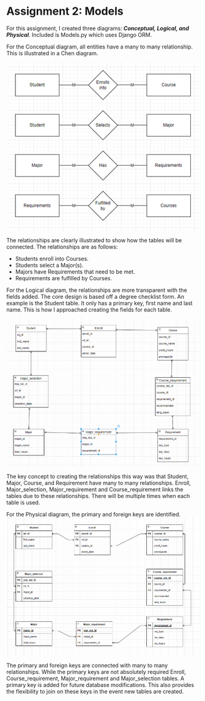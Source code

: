 # Assignment 2: Models

For this assignment, I created three diagrams: ***Conceptual, Logical, and Physical***. Included is Models.py which uses Django ORM.

For the Conceptual diagram, all entities have a many to many relationship. This is illustrated in a Chen diagram.

![Bradley_Kai_Conceptual_SS.png](https://github.com/BradBKaiBuffs/Assignment-2-Models/blob/main/Bradley_Kai_Conceptual_SS.png)

The relationships are clearly illustrated to show how the tables will be connected. The relationships are as follows:
- Students enroll into Courses.
- Students select a Major(s).
- Majors have Requirements that need to be met.
- Requirements are fulfilled by Courses.

For the Logical diagram, the relationships are more transparent with the fields added. The core design is based off a degree checklist form. An example is the Student table. It only has a primary key, first name and last name. This is how I approached creating the fields for each table.

![Bradley_Kai_Logical_SS.png](https://github.com/BradBKaiBuffs/Assignment-2-Models/blob/main/Bradley_Kai_Logical_SS.png)

The key concept to creating the relationships this way was that Student, Major, Course, and Requirement have many to many relationships. Enroll, Major_selection, Major_requirement and Course_requirement links the tables due to these relationships. There will be multiple times when each table is used.

For the Physical diagram, the primary and foreign keys are identified.
![Bradley_Kai_Physical_SS.png](https://github.com/BradBKaiBuffs/Assignment-2-Models/blob/main/Bradley_Kai_Physical_SS.png)

The primary and foreign keys are connected with many to many relationships. While the primary keys are not absolutely required Enroll, Course_requirement, Major_requirement and Major_selection tables. A primary key is added for future database modifications. This also provides the flexibility to join on these keys in the event new tables are created.
